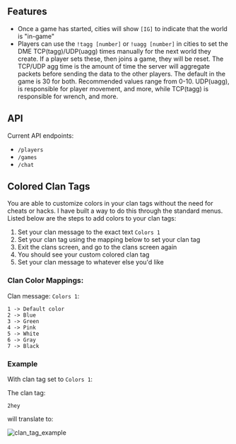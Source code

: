## Features
- Once a game has started, cities will show `[IG]` to indicate that the world is "in-game"
- Players can use the `!tagg [number]` or `!uagg [number]` in cities to set the DME TCP(tagg)/UDP(uagg) times manually for the next world they create. If a player sets these, then joins a game, they will be reset. The TCP/UDP agg time is the amount of time the server will aggregate packets before sending the data to the other players. The default in the game is 30 for both. Recommended values range from 0-10. UDP(uagg), is responsible for player movement, and more, while TCP(tagg) is responsible for wrench, and more. 

## API
Current API endpoints:
- `/players`
- `/games`
- `/chat`

## Colored Clan Tags
You are able to customize colors in your clan tags without the need for cheats or hacks. I have built a way to do this  through the standard menus. Listed below are the steps to add colors to your clan tags:

1. Set your clan message to the exact text `Colors 1`
2. Set your clan tag using the mapping below to set your clan tag
3. Exit the clans screen, and go to the clans screen again
4. You should see your custom colored clan tag
5. Set your clan message to whatever else you'd like

### Clan Color Mappings:
Clan message: `Colors 1`:
```
1 -> Default color
2 -> Blue
3 -> Green
4 -> Pink
5 -> White
6 -> Gray
7 -> Black
```

### Example
With clan tag set to `Colors 1`:

The clan tag:

```2hey```

will translate to:

![clan_tag_example](https://github.com/jtjanecek/robo/blob/master/docs/assets/example_clan_colors.jpg)
